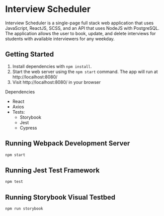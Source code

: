 # Interview Scheduler
Interview Scheduler is a single-page full stack web application that uses JavaScript, ReactJS, SCSS, and an API that uses NodeJS with PostgreSQL. The application allows the user to book, update, and delete interviews for students with available interviewers for any weekday.


## Getting Started

1. Install dependencies with `npm install`.
2. Start the web server using the `npm start` command. The app will run at http://localhost:8080/
3. Visit http://localhost:8080/ in your browser

Dependencies

- React
- Axios
- Tests:
  - Storybook
  - Jest
  - Cypress

## Running Webpack Development Server

```sh
npm start
```

## Running Jest Test Framework

```sh
npm test
```

## Running Storybook Visual Testbed

```sh
npm run storybook
```
